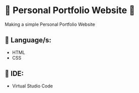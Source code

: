 # 🌱 Personal Portfolio Website 🌱
Making a simple Personal Portfolio Website 

## 🌱 Language/s:
* HTML
* CSS

## 🌱 IDE: 
* Virtual Studio Code
